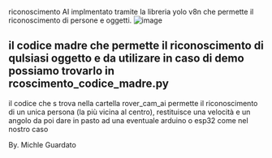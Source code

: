 riconoscimento AI implmentato tramite la libreria yolo v8n che permette il riconoscimento di persone e oggetti.
![image](https://github.com/MikeGuard/rover-cam-Ai/assets/100686763/1c1289f1-c3d2-44c5-b8fc-3bbfea00d7d6)

il codice madre che permette il riconoscimento di qulsiasi oggetto e da utilizare in caso di demo possiamo trovarlo in rcoscimento_codice_madre.py
----------------------------------------------------------------------------------------------------------------------------------------------------------------------------------------
il codice che s trova nella cartella rover_cam_ai permette il riconoscimento di un unica persona (la più vicina al centro), restituisce una velocità e un angolo da poi dare in pasto 
ad una eventuale arduino o esp32 come nel nostro caso

By. Michle Guardato
